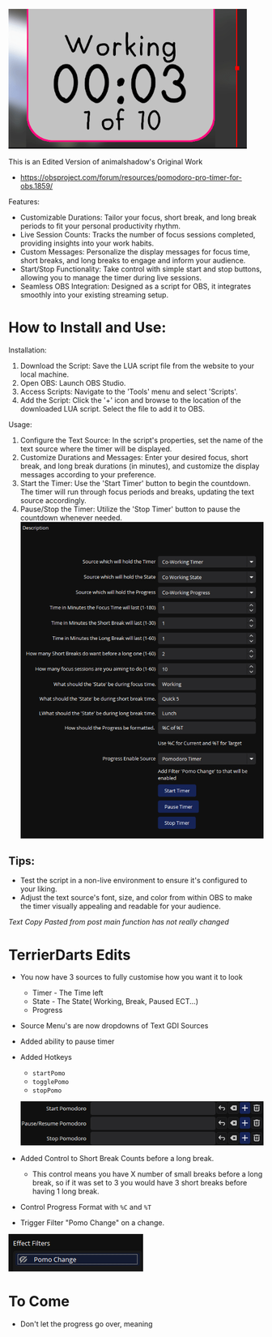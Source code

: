 ![Preview](preview.gif)

This is an Edited Version of animalshadow's Original Work

- https://obsproject.com/forum/resources/pomodoro-pro-timer-for-obs.1859/

Features:

- Customizable Durations: Tailor your focus, short break, and long break periods to fit your personal productivity rhythm.
- Live Session Counts: Tracks the number of focus sessions completed, providing insights into your work habits.
- Custom Messages: Personalize the display messages for focus time, short breaks, and long breaks to engage and inform your audience.
- Start/Stop Functionality: Take control with simple start and stop buttons, allowing you to manage the timer during live sessions.
- Seamless OBS Integration: Designed as a script for OBS, it integrates smoothly into your existing streaming setup.

# How to Install and Use:​
Installation:

1. Download the Script: Save the LUA script file from the website to your local machine.
2. Open OBS: Launch OBS Studio.
3. Access Scripts: Navigate to the 'Tools' menu and select 'Scripts'.
4. Add the Script: Click the '+' icon and browse to the location of the downloaded LUA script. Select the file to add it to OBS.

Usage:

1. Configure the Text Source: In the script's properties, set the name of the text source where the timer will be displayed.
2. Customize Durations and Messages: Enter your desired focus, short break, and long break durations (in minutes), and customize the display messages according to your preference.
3. Start the Timer: Use the 'Start Timer' button to begin the countdown. The timer will run through focus periods and breaks, updating the text source accordingly.
4. Pause/Stop the Timer: Utilize the 'Stop Timer' button to pause the countdown whenever needed.
![alt text](settings.png)

## Tips:

- Test the script in a non-live environment to ensure it's configured to your liking.
- Adjust the text source's font, size, and color from within OBS to make the timer visually appealing and readable for your audience.

*Text Copy Pasted from post main function has not really changed* 

# TerrierDarts Edits 

- You now have 3 sources to fully customise how you want it to look 
    * Timer - The Time left
    * State - The State( Working, Break, Paused ECT...)
    * Progress
- Source Menu's are now dropdowns of Text GDI Sources
- Added ability to pause timer
- Added Hotkeys
    * `startPomo`
    * `togglePomo`
    * `stopPomo`

    ![alt text](hotkeys.png)

- Added Control to Short Break Counts before a long break. 
    * This control means you have X number of small breaks before a long break, so if it was set to 3 you would have 3 short breaks before having 1 long break.
- Control Progress Format with `%C` and `%T`
- Trigger Filter "Pomo Change" on a change.

![alt text](filter.png)


# To Come
 - Don't let the progress go over, meaning 
